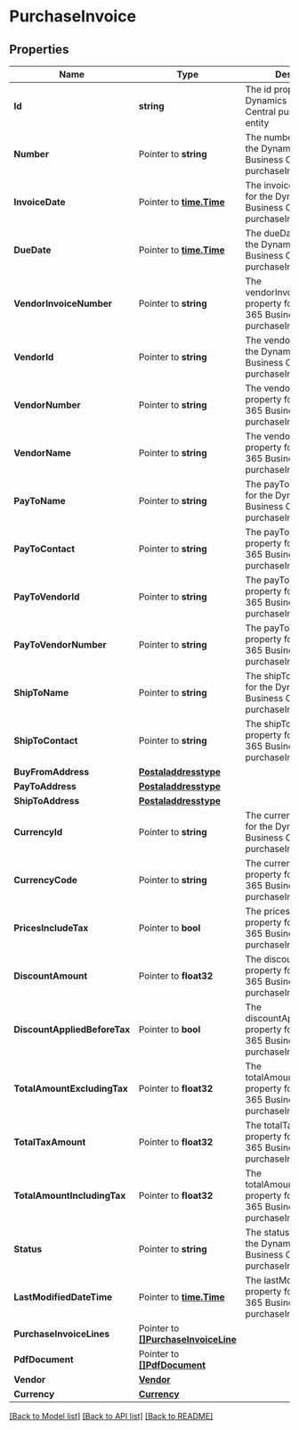 # PurchaseInvoice

## Properties

Name | Type | Description | Notes
------------ | ------------- | ------------- | -------------
**Id** | **string** | The id property for the Dynamics 365 Business Central purchaseInvoice entity | [optional] 
**Number** | Pointer to **string** | The number property for the Dynamics 365 Business Central purchaseInvoice entity | [optional] 
**InvoiceDate** | Pointer to [**time.Time**](time.Time.md) | The invoiceDate property for the Dynamics 365 Business Central purchaseInvoice entity | [optional] 
**DueDate** | Pointer to [**time.Time**](time.Time.md) | The dueDate property for the Dynamics 365 Business Central purchaseInvoice entity | [optional] 
**VendorInvoiceNumber** | Pointer to **string** | The vendorInvoiceNumber property for the Dynamics 365 Business Central purchaseInvoice entity | [optional] 
**VendorId** | Pointer to **string** | The vendorId property for the Dynamics 365 Business Central purchaseInvoice entity | [optional] 
**VendorNumber** | Pointer to **string** | The vendorNumber property for the Dynamics 365 Business Central purchaseInvoice entity | [optional] 
**VendorName** | Pointer to **string** | The vendorName property for the Dynamics 365 Business Central purchaseInvoice entity | [optional] 
**PayToName** | Pointer to **string** | The payToName property for the Dynamics 365 Business Central purchaseInvoice entity | [optional] 
**PayToContact** | Pointer to **string** | The payToContact property for the Dynamics 365 Business Central purchaseInvoice entity | [optional] 
**PayToVendorId** | Pointer to **string** | The payToVendorId property for the Dynamics 365 Business Central purchaseInvoice entity | [optional] 
**PayToVendorNumber** | Pointer to **string** | The payToVendorNumber property for the Dynamics 365 Business Central purchaseInvoice entity | [optional] 
**ShipToName** | Pointer to **string** | The shipToName property for the Dynamics 365 Business Central purchaseInvoice entity | [optional] 
**ShipToContact** | Pointer to **string** | The shipToContact property for the Dynamics 365 Business Central purchaseInvoice entity | [optional] 
**BuyFromAddress** | [**Postaladdresstype**](postaladdresstype.md) |  | [optional] 
**PayToAddress** | [**Postaladdresstype**](postaladdresstype.md) |  | [optional] 
**ShipToAddress** | [**Postaladdresstype**](postaladdresstype.md) |  | [optional] 
**CurrencyId** | Pointer to **string** | The currencyId property for the Dynamics 365 Business Central purchaseInvoice entity | [optional] 
**CurrencyCode** | Pointer to **string** | The currencyCode property for the Dynamics 365 Business Central purchaseInvoice entity | [optional] 
**PricesIncludeTax** | Pointer to **bool** | The pricesIncludeTax property for the Dynamics 365 Business Central purchaseInvoice entity | [optional] 
**DiscountAmount** | Pointer to **float32** | The discountAmount property for the Dynamics 365 Business Central purchaseInvoice entity | [optional] 
**DiscountAppliedBeforeTax** | Pointer to **bool** | The discountAppliedBeforeTax property for the Dynamics 365 Business Central purchaseInvoice entity | [optional] 
**TotalAmountExcludingTax** | Pointer to **float32** | The totalAmountExcludingTax property for the Dynamics 365 Business Central purchaseInvoice entity | [optional] 
**TotalTaxAmount** | Pointer to **float32** | The totalTaxAmount property for the Dynamics 365 Business Central purchaseInvoice entity | [optional] 
**TotalAmountIncludingTax** | Pointer to **float32** | The totalAmountIncludingTax property for the Dynamics 365 Business Central purchaseInvoice entity | [optional] 
**Status** | Pointer to **string** | The status property for the Dynamics 365 Business Central purchaseInvoice entity | [optional] 
**LastModifiedDateTime** | Pointer to [**time.Time**](time.Time.md) | The lastModifiedDateTime property for the Dynamics 365 Business Central purchaseInvoice entity | [optional] 
**PurchaseInvoiceLines** | Pointer to [**[]PurchaseInvoiceLine**](purchaseInvoiceLine.md) |  | [optional] 
**PdfDocument** | Pointer to [**[]PdfDocument**](pdfDocument.md) |  | [optional] 
**Vendor** | [**Vendor**](vendor.md) |  | [optional] 
**Currency** | [**Currency**](currency.md) |  | [optional] 

[[Back to Model list]](../README.md#documentation-for-models) [[Back to API list]](../README.md#documentation-for-api-endpoints) [[Back to README]](../README.md)


